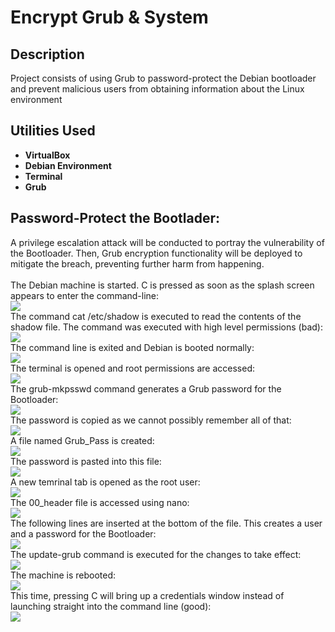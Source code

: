 <h1>Encrypt Grub & System</h1>

<h2>Description</h2>
Project consists of using Grub to password-protect the Debian bootloader and prevent malicious users from obtaining information about the Linux environment
<br />


<h2>Utilities Used</h2>

- <b>VirtualBox</b>
- <b>Debian Environment</b>
- <b>Terminal</b>
- <b>Grub</b>

<h2>Password-Protect the Bootlader:</h2>
A privilege escalation attack will be conducted to portray the vulnerability of the Bootloader. Then, Grub encryption functionality will be deployed to mitigate the breach, preventing further harm from happening. 
<br />
<br />
The Debian machine is started. C is pressed as soon as the splash screen appears to enter the command-line:<br/>
<img src="https://imagizer.imageshack.com/img922/2938/jCwohu.png"
<br />
<br />
The command cat /etc/shadow is executed to read the contents of the shadow file. The command was executed with high level permissions (bad):<br/>
<img src="https://imagizer.imageshack.com/img922/6126/mA2feL.png"
<br />
<br />
The command line is exited and Debian is booted normally:<br/>
<img src="https://imagizer.imageshack.com/img922/8800/4YWLIj.png"
<br />
<br />
The terminal is opened and root permissions are accessed:<br/>
<img src="https://imagizer.imageshack.com/img924/2053/Qq3Cle.png"
<br />
<br />
The grub-mkpsswd command generates a Grub password for the Bootloader:<br/>
<img src="https://imagizer.imageshack.com/img924/3764/DpEwZg.png"
<br />
<br />
The password is copied as we cannot possibly remember all of that:<br/>
<img src="https://imagizer.imageshack.com/img923/2096/Ss9rxT.png"
<br />
<br />
A file named Grub_Pass is created:<br/>
<img src="https://imagizer.imageshack.com/img922/7595/yar2tz.png"
<br />
<br />
The password is pasted into this file:<br/>
<img src="https://imagizer.imageshack.com/img922/4111/e8Lgr2.png"
<br />
<br />
A new temrinal tab is opened as the root user:<br/>
<img src="https://imagizer.imageshack.com/img922/2366/n4DTVk.png"
<br />
<br />
The 00_header file is accessed using nano:<br/>
<img src="https://imagizer.imageshack.com/img923/6924/Xv2zJc.png"
<br />
<br />
The following lines are inserted at the bottom of the file. This creates a user and a password for the Bootloader:<br/>
<img src="https://imagizer.imageshack.com/img922/623/CvIQBR.png"
<br />
<br />
The update-grub command is executed for the changes to take effect:<br/>
<img src="https://imagizer.imageshack.com/img924/8003/Wi5m5Q.png"
<br />
<br />
The machine is rebooted:<br/>
<img src="https://imagizer.imageshack.com/img922/1189/Oo8fbj.png"
<br />
<br />
This time, pressing C will bring up a credentials window instead of launching straight into the command line (good):<br/>
<img src="https://imagizer.imageshack.com/img923/9377/L1Dtc5.png"
<br />
<br />


<!--
 ```diff
- text in red
+ text in green
! text in orange
# text in gray
@@ text in purple (and bold)@@
```
--!>
